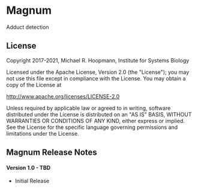 # Magnum

Adduct detection

## License

Copyright 2017-2021, Michael R. Hoopmann, Institute for Systems Biology

Licensed under the Apache License, Version 2.0 (the "License");
you may not use this file except in compliance with the License.
You may obtain a copy of the License at

  http://www.apache.org/licenses/LICENSE-2.0
  
Unless required by applicable law or agreed to in writing, software
distributed under the License is distributed on an "AS IS" BASIS,
WITHOUT WARRANTIES OR CONDITIONS OF ANY KIND, either express or implied.
See the License for the specific language governing permissions and
limitations under the License.

## Magnum Release Notes

#### Version 1.0 - TBD

* Initial Release
